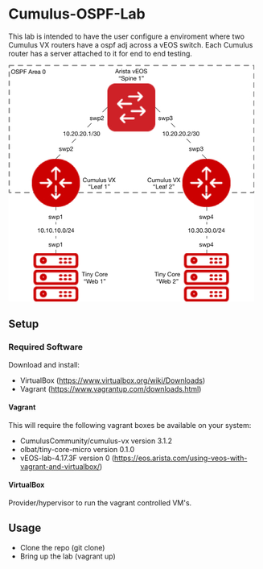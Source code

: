 # Cumulus-OSPF-Lab
This lab is intended to have the user configure a enviroment where two Cumulus VX routers have a ospf adj across a vEOS switch. Each Cumulus router has a server attached to it for end to end testing.

![arch](/docs/imgs/Cumulus-OSPF-Lab_topology.jpg "Lab Topology")

## Setup

### Required Software
Download and install: 
 - VirtualBox (https://www.virtualbox.org/wiki/Downloads)
 - Vagrant (https://www.vagrantup.com/downloads.html)

#### Vagrant
This will require the following vagrant boxes be available on your system:
- CumulusCommunity/cumulus-vx version 3.1.2
- olbat/tiny-core-micro version 0.1.0
- vEOS-lab-4.17.3F version 0 (https://eos.arista.com/using-veos-with-vagrant-and-virtualbox/)

#### VirtualBox
Provider/hypervisor to run the vagrant controlled VM's.

## Usage
- Clone the repo (git clone)
- Bring up the lab (vagrant up)